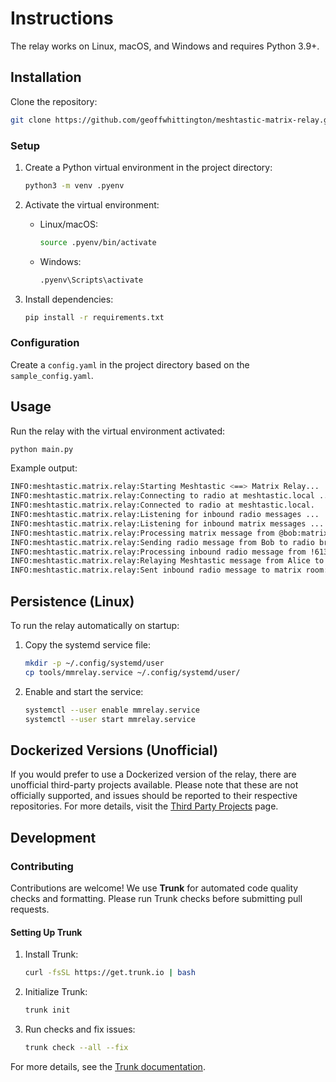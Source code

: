 # Instructions

The relay works on Linux, macOS, and Windows and requires Python 3.9+.

## Installation

Clone the repository:

```bash
git clone https://github.com/geoffwhittington/meshtastic-matrix-relay.git
```

### Setup

1. Create a Python virtual environment in the project directory:
   ```bash
   python3 -m venv .pyenv
   ```

2. Activate the virtual environment:
   - Linux/macOS:
     ```bash
     source .pyenv/bin/activate
     ```
   - Windows:
     ```cmd
     .pyenv\Scripts\activate
     ```

3. Install dependencies:
   ```bash
   pip install -r requirements.txt
   ```

### Configuration

Create a `config.yaml` in the project directory based on the `sample_config.yaml`.

## Usage

Run the relay with the virtual environment activated:

```bash
python main.py
```

Example output:

```bash
INFO:meshtastic.matrix.relay:Starting Meshtastic <==> Matrix Relay...
INFO:meshtastic.matrix.relay:Connecting to radio at meshtastic.local ...
INFO:meshtastic.matrix.relay:Connected to radio at meshtastic.local.
INFO:meshtastic.matrix.relay:Listening for inbound radio messages ...
INFO:meshtastic.matrix.relay:Listening for inbound matrix messages ...
INFO:meshtastic.matrix.relay:Processing matrix message from @bob:matrix.org: Hi Alice!
INFO:meshtastic.matrix.relay:Sending radio message from Bob to radio broadcast
INFO:meshtastic.matrix.relay:Processing inbound radio message from !613501e4 on channel 0
INFO:meshtastic.matrix.relay:Relaying Meshtastic message from Alice to Matrix: [Alice/VeryCoolMeshnet]: Hey Bob!
INFO:meshtastic.matrix.relay:Sent inbound radio message to matrix room: #someroomid:example.matrix.org
```

## Persistence (Linux)

To run the relay automatically on startup:

1. Copy the systemd service file:
   ```bash
   mkdir -p ~/.config/systemd/user
   cp tools/mmrelay.service ~/.config/systemd/user/
   ```
2. Enable and start the service:
   ```bash
   systemctl --user enable mmrelay.service
   systemctl --user start mmrelay.service
   ```

## Dockerized Versions (Unofficial)

If you would prefer to use a Dockerized version of the relay, there are unofficial third-party projects available. Please note that these are not officially supported, and issues should be reported to their respective repositories. For more details, visit the [Third Party Projects](https://github.com/geoffwhittington/meshtastic-matrix-relay/wiki/Third-Party-Projects) page.

## Development

### Contributing

Contributions are welcome! We use **Trunk** for automated code quality checks and formatting. Please run Trunk checks before submitting pull requests.

#### Setting Up Trunk

1. Install Trunk:
   ```bash
   curl -fsSL https://get.trunk.io | bash
   ```

2. Initialize Trunk:
   ```bash
   trunk init
   ```

3. Run checks and fix issues:
   ```bash
   trunk check --all --fix
   ```

For more details, see the [Trunk documentation](https://trunk.io/docs).
